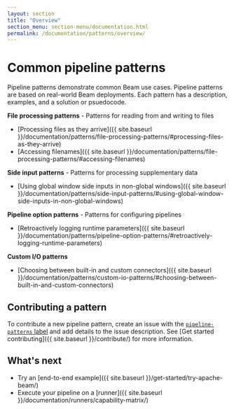 ```yaml
---
layout: section
title: "Overview"
section_menu: section-menu/documentation.html
permalink: /documentation/patterns/overview/
---
```

<!--
Licensed under the Apache License, Version 2.0 (the "License");
you may not use this file except in compliance with the License.
You may obtain a copy of the License at

http://www.apache.org/licenses/LICENSE-2.0

Unless required by applicable law or agreed to in writing, software
distributed under the License is distributed on an "AS IS" BASIS,
WITHOUT WARRANTIES OR CONDITIONS OF ANY KIND, either express or implied.
See the License for the specific language governing permissions and
limitations under the License.
-->

# Common pipeline patterns

Pipeline patterns demonstrate common Beam use cases. Pipeline patterns are based on real-world Beam deployments. Each pattern has a description, examples, and a solution or psuedocode.

**File processing patterns** - Patterns for reading from and writing to files
* [Processing files as they arrive]({{ site.baseurl }}/documentation/patterns/file-processing-patterns/#processing-files-as-they-arrive)
* [Accessing filenames]({{ site.baseurl }}/documentation/patterns/file-processing-patterns/#accessing-filenames)

**Side input patterns** - Patterns for processing supplementary data
* [Using global window side inputs in non-global windows]({{ site.baseurl }}/documentation/patterns/side-input-patterns/#using-global-window-side-inputs-in-non-global-windows)

**Pipeline option patterns** - Patterns for configuring pipelines
* [Retroactively logging runtime parameters]({{ site.baseurl }}/documentation/patterns/pipeline-option-patterns/#retroactively-logging-runtime-parameters)

**Custom I/O patterns**
* [Choosing between built-in and custom connectors]({{ site.baseurl }}/documentation/patterns/custom-io-patterns/#choosing-between-built-in-and-custom-connectors)

## Contributing a pattern

To contribute a new pipeline pattern, create an issue with the [`pipeline-patterns` label](https://issues.apache.org/jira/browse/BEAM-7449?jql=labels%20%3D%20pipeline-patterns) and add details to the issue description. See [Get started contributing]({{ site.baseurl }}/contribute/) for more information.

## What's next

* Try an [end-to-end example]({{ site.baseurl }}/get-started/try-apache-beam/)
* Execute your pipeline on a [runner]({{ site.baseurl }}/documentation/runners/capability-matrix/)